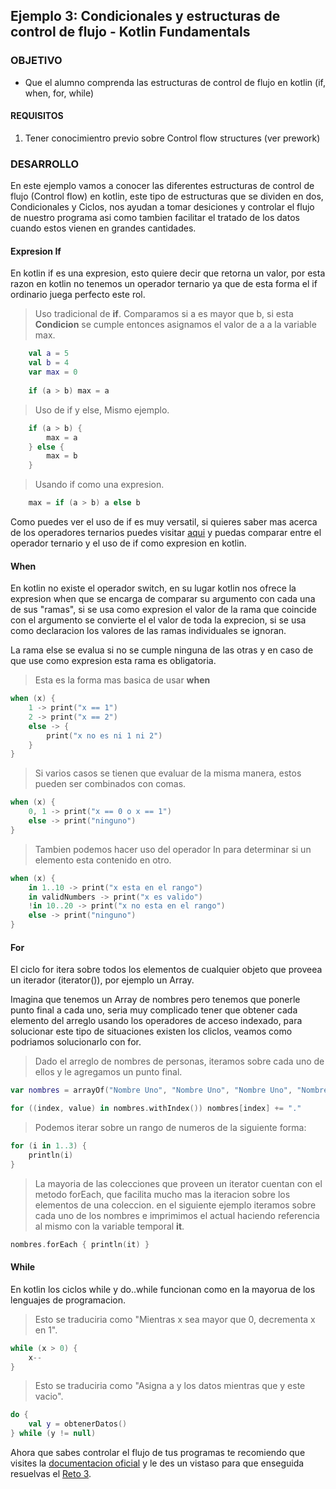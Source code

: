 ## Ejemplo 3: Condicionales y estructuras de control de flujo - Kotlin Fundamentals

### OBJETIVO

- Que el alumno comprenda las estructuras de control de flujo en kotlin (if, when, for, while)

#### REQUISITOS

1. Tener conocimientro previo sobre Control flow structures (ver prework)

### DESARROLLO

En este ejemplo vamos a conocer las diferentes estructuras de control de flujo (Control flow) en kotlin, este tipo de 
estructuras que se dividen en dos, Condicionales y Ciclos, nos ayudan a tomar desiciones y controlar el flujo de nuestro programa asi como tambien facilitar el tratado 
de los datos cuando estos vienen en grandes cantidades.

#### Expresion If

En kotlin if es una expresion, esto quiere decir que retorna un valor, por esta razon en kotlin no tenemos un operador ternario
ya que de esta forma el if ordinario juega perfecto este rol.

> Uso tradicional de **if**.
> Comparamos si a es mayor que b, si esta **Condicion** se cumple entonces asignamos el valor de a a la variable max. 

```kotlin
    val a = 5
    val b = 4
    var max = 0
    
    if (a > b) max = a
```

> Uso de if y else, Mismo ejemplo.

```kotlin
    if (a > b) {
        max = a
    } else {   
        max = b
    }
```

> Usando if como una expresion.

```kotlin
    max = if (a > b) a else b
```

Como puedes ver el uso de if es muy versatil, si quieres saber mas acerca de los operadores ternarios puedes visitar [aqui](https://developer.mozilla.org/es/docs/Web/JavaScript/Referencia/Operadores/Conditional_Operator)
y puedas comparar entre el operador ternario y el uso de if como expresion en kotlin.

#### When

En kotlin no existe el operador switch, en su lugar kotlin nos ofrece la expresion when que se encarga de comparar su argumento con cada una de sus "ramas", si se usa como expresion el valor
de la rama que coincide con el argumento se convierte el el valor de toda la exprecion, si se usa como declaracion los valores de las ramas individuales se ignoran.

La rama else se evalua si no se cumple ninguna de las otras y en caso de que use como expresion esta rama es obligatoria.

> Esta es la forma mas basica de usar **when**

```kotlin
when (x) {
    1 -> print("x == 1")
    2 -> print("x == 2")
    else -> { 
        print("x no es ni 1 ni 2")
    }
}
```

> Si varios casos se tienen que evaluar de la misma manera, estos pueden ser combinados con comas.

```kotlin
when (x) {
    0, 1 -> print("x == 0 o x == 1")
    else -> print("ninguno")
}
```

> Tambien podemos hacer uso del operador In para determinar si un elemento esta contenido en otro.

```kotlin
when (x) {
    in 1..10 -> print("x esta en el rango")
    in validNumbers -> print("x es valido")
    !in 10..20 -> print("x no esta en el rango")
    else -> print("ninguno")
}
```

#### For

El ciclo for itera sobre todos los elementos de cualquier objeto que proveea un iterador (iterator()), por ejemplo un Array.

Imagina que tenemos un Array de nombres pero tenemos que ponerle punto final a cada uno, seria muy complicado tener que obtener 
cada elemento del arreglo usando los operadores de acceso indexado, para solucionar este tipo de situaciones existen los cliclos, 
veamos como podriamos solucionarlo con for.

> Dado el arreglo de nombres de personas, iteramos sobre cada uno de ellos y le agregamos un punto final.

```kotlin
var nombres = arrayOf("Nombre Uno", "Nombre Uno", "Nombre Uno", "Nombre Uno", "Nombre Uno", "Nombre Uno")

for ((index, value) in nombres.withIndex()) nombres[index] += "."
```

> Podemos iterar sobre un rango de numeros de la siguiente forma:

```kotlin
for (i in 1..3) {
    println(i)
}
```

> La mayoria de las colecciones que proveen un iterator cuentan con el metodo forEach, que facilita mucho mas la iteracion sobre
> los elementos de una coleccion. en el siguiente ejemplo iteramos sobre cada uno de los nombres e imprimimos el actual haciendo referencia 
>al mismo con la variable temporal **it**.

```kotlin
nombres.forEach { println(it) }
```

#### While

En kotlin los ciclos while y do..while funcionan como en la mayorua de los lenguajes de programacion.

> Esto se traduciria como "Mientras x sea mayor que 0, decrementa x en 1".

```kotlin
while (x > 0) {
    x--
}
```

> Esto se traduciria como "Asigna a y los datos mientras que y este vacio".

```kotlin
do {
    val y = obtenerDatos()
} while (y != null) 
```

Ahora que sabes controlar el flujo de tus programas te recomiendo que visites la [documentacion oficial](https://kotlinlang.org/docs/reference/control-flow.html) y le des un vistaso
para que enseguida resuelvas el [Reto 3](/../../tree/master/Sesion-01/Reto-03).
